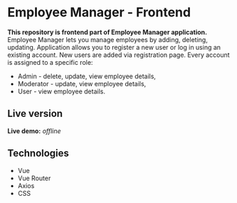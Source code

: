 # Employee Manager - Frontend

**This repository is frontend part of Employee Manager application.**
Employee Manager lets you manage employees by adding, deleting, updating. Application allows you to register a new user or log in using an existing account. New users are added via registration page. Every account is assigned to a specific role:
- Admin - delete, update, view employee details,
- Moderator - update, view employee details,
- User - view employee details.

## Live version

**Live demo:** *offline*

## Technologies

- Vue
- Vue Router
- Axios
- CSS
